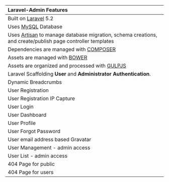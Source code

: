 
| Laravel-Admin Features  |
| :------------ |
|Built on [Laravel](http://laravel.com/) 5.2|
|Uses [MySQL](https://github.com/mysql) Database|
|Uses [Artisan](http://laravel.com/docs/5.1/artisan) to manage database migration, schema creations, and create/publish page controller templates|
|Dependencies are managed with [COMPOSER](https://getcomposer.org/)|
|Assets are managed with [BOWER](http://bower.io/)|
|Assets are organized and processed with [GULPJS](http://gulpjs.com/)|
|Laravel Scaffolding **User** and **Administrator Authentication**.|
|Dynamic Breadcrumbs|
|User Registration|
|User Registration IP Capture|
|User Login|
|User Dashboard|
|User Profile|
|User Forgot Password|
|User email address based Gravatar|
|User Management - admin access|
|User List - admin access|
|404 Page for public|
|404 Page for users|
